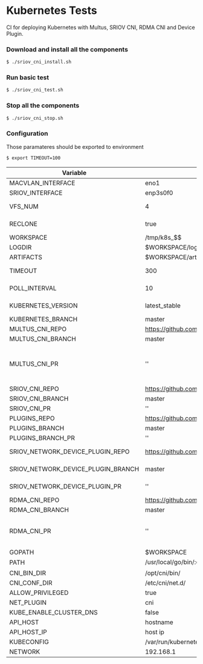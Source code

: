 # Kubernetes Tests
CI for deploying Kubernetes with Multus, SRIOV CNI, RDMA CNI and Device Plugin.

### Download and install all the components
```sh
$ ./sriov_cni_install.sh
```
### Run basic test

``` sh
$ ./sriov_cni_test.sh
```

### Stop all the components

```sh
$ ./sriov_cni_stop.sh
```


### Configuration

Those paramateres should be exported to environment
```sh
$ export TIMEOUT=100
```
|  Variable |  DEFAULT VALUE |  Comments |
|  ------ |  ------ |  ------ |
| MACVLAN_INTERFACE | eno1 | Ethernet interface |
| SRIOV_INTERFACE | enp3s0f0 | SR-IOV Interface |
| VFS_NUM | 4 | Number of Virtual Functions to config"
| RECLONE |  true |  reclone the code again from the repo |
| WORKSPACE | /tmp/k8s_$$ |  working directory |
| LOGDIR | $WORKSPACE/logs | folder with all the logs |
| ARTIFACTS | $WORKSPACE/artifacts | folder with configuration artifacts |
| TIMEOUT | 300 |  timeout in seconds for the components to be active |
| POLL_INTERVAL | 10 | Polling interval in seconds to check components |
| KUBERNETES_VERSION | latest_stable | Kubernetes version ex: latest_stable,v1.16.0| |
| KUBERNETES_BRANCH | master | Kubernetes branch |
| MULTUS_CNI_REPO | https://github.com/intel/multus-cni | Multus repo |
| MULTUS_CNI_BRANCH | master | Multus branch |
| MULTUS_CNI_PR | '' | Multus Pull Request. ex MULTUS_CNI_PR=345 will checkout https://github.com/intel/multus-cni/pull/345 |
| SRIOV_CNI_REPO | https://github.com/intel/sriov-cni | SRIOV-CNI repo |
| SRIOV_CNI_BRANCH | master | SRIOV-CNI branch |
| SRIOV_CNI_PR | '' | SRIOV-CNI Pull Request |
| PLUGINS_REPO | https://github.com/containernetworking/plugins.git | PLUGINS repo |
| PLUGINS_BRANCH | master | PLUGINS branch |
| PLUGINS_BRANCH_PR | '' | PLUGINS Pull Request |
| SRIOV_NETWORK_DEVICE_PLUGIN_REPO | https://github.com/intel/sriov-network-device-plugin | SRIOV-NETWORK-DEVICE-PLUGIN repo |
| SRIOV_NETWORK_DEVICE_PLUGIN_BRANCH | master | SRIOV-NETWORK-DEVICE-PLUGINbranch
| SRIOV_NETWORK_DEVICE_PLUGIN_PR | '' | SRIOV-NETWORK-DEVICE-PLUGIN Pull Request |
| RDMA_CNI_REPO | https://github.com/Mellanox/rdma-cni | RDMA repo |
| RDMA_CNI_BRANCH | master | RDMA repo branch |
| RDMA_CNI_PR | '' | RDMA Pull Request. ex RDMA_CNI_PR=345 will checkout https://github.com/Mellanox/rdma-cni/pull/345 |
| GOPATH | $WORKSPACE | |
| PATH | /usr/local/go/bin/:$GOPATH/src/k8s.io/kubernetes/third_party/etcd:$PATH |
| CNI_BIN_DIR | /opt/cni/bin/ | |
| CNI_CONF_DIR | /etc/cni/net.d/ | |
| ALLOW_PRIVILEGED | true | |
| NET_PLUGIN | cni | |
| KUBE_ENABLE_CLUSTER_DNS | false |
| API_HOST | hostname | |
| API_HOST_IP | host ip | |
| KUBECONFIG | /var/run/kubernetes/admin.kubeconfig | |
| NETWORK | 192.168.1 |
